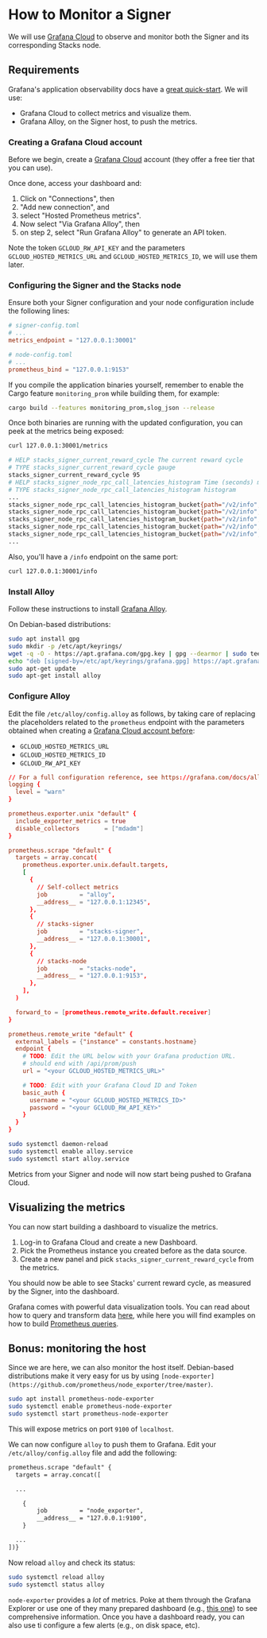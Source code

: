 # How to Monitor a Signer

We will use [Grafana Cloud](https://grafana.com) to observe and monitor both the
Signer and its corresponding Stacks node.

## Requirements

Grafana's application observability docs have a [great
quick-start](https://grafana.com/docs/grafana-cloud/monitor-applications/application-observability/). We will use:

- Grafana Cloud to collect metrics and visualize them.
- Grafana Alloy, on the Signer host, to push the metrics.

### Creating a Grafana Cloud account

Before we begin, create a [Grafana
Cloud](https://grafana.com/docs/grafana-cloud/monitor-applications/application-observability/grafana-cloud/) account (they offer a free tier that you can use).

Once done, access your dashboard and:

1. Click on "Connections", then
2. "Add new connection", and
3. select "Hosted Prometheus metrics".
4. Now select "Via Grafana Alloy", then
5. on step 2, select "Run Grafana Alloy" to generate an API token.

Note the token `GCLOUD_RW_API_KEY` and the parameters `GCLOUD_HOSTED_METRICS_URL`
and `GCLOUD_HOSTED_METRICS_ID`, we will use them later.

### Configuring the Signer and the Stacks node

Ensure both your Signer configuration and your node configuration include the
following lines:

```toml
# signer-config.toml
# ...
metrics_endpoint = "127.0.0.1:30001"
```

```toml
# node-config.toml
# ...
prometheus_bind = "127.0.0.1:9153"
```

If you compile the application binaries yourself, remember to enable the Cargo
feature `monitoring_prom` while building them, for example:

```bash
cargo build --features monitoring_prom,slog_json --release
```

Once both binaries are running with the updated configuration, you can peek
at the metrics being exposed:

```bash
curl 127.0.0.1:30001/metrics

# HELP stacks_signer_current_reward_cycle The current reward cycle
# TYPE stacks_signer_current_reward_cycle gauge
stacks_signer_current_reward_cycle 95
# HELP stacks_signer_node_rpc_call_latencies_histogram Time (seconds) measuring round-trip RPC call latency to the Stacks node
# TYPE stacks_signer_node_rpc_call_latencies_histogram histogram
...
stacks_signer_node_rpc_call_latencies_histogram_bucket{path="/v2/info",le="0.005"} 0
stacks_signer_node_rpc_call_latencies_histogram_bucket{path="/v2/info",le="0.01"} 0
stacks_signer_node_rpc_call_latencies_histogram_bucket{path="/v2/info",le="0.025"} 0
stacks_signer_node_rpc_call_latencies_histogram_bucket{path="/v2/info",le="0.05"} 985
stacks_signer_node_rpc_call_latencies_histogram_bucket{path="/v2/info",le="0.1"} 1194
...
```

Also, you'll have a `/info` endpoint on the same port:

```bash
curl 127.0.0.1:30001/info
```

### Install Alloy

Follow these instructions to install [Grafana
Alloy](https://grafana.com/docs/alloy/latest/set-up/install/linux/).

On Debian-based distributions:

```bash
sudo apt install gpg
sudo mkdir -p /etc/apt/keyrings/
wget -q -O - https://apt.grafana.com/gpg.key | gpg --dearmor | sudo tee /etc/apt/keyrings/grafana.gpg > /dev/null
echo "deb [signed-by=/etc/apt/keyrings/grafana.gpg] https://apt.grafana.com stable main" | sudo tee /etc/apt/sources.list.d/grafana.list
sudo apt-get update
sudo apt-get install alloy
```

### Configure Alloy

Edit the file `/etc/alloy/config.alloy` as follows, by taking care of replacing
the placeholders related to the `prometheus` endpoint with the parameters
obtained when creating a [Grafana Cloud account before](#creating-a-grafana-cloud-account):

- `GCLOUD_HOSTED_METRICS_URL`
- `GCLOUD_HOSTED_METRICS_ID`
- `GCLOUD_RW_API_KEY`

```conf
// For a full configuration reference, see https://grafana.com/docs/alloy
logging {
  level = "warn"
}

prometheus.exporter.unix "default" {
  include_exporter_metrics = true
  disable_collectors       = ["mdadm"]
}

prometheus.scrape "default" {
  targets = array.concat(
    prometheus.exporter.unix.default.targets,
    [
      {
        // Self-collect metrics
        job         = "alloy",
        __address__ = "127.0.0.1:12345",
      },
      {
        // stacks-signer
        job         = "stacks-signer",
        __address__ = "127.0.0.1:30001",
      },
      {
        // stacks-node
        job         = "stacks-node",
        __address__ = "127.0.0.1:9153",
      },
    ],
  )

  forward_to = [prometheus.remote_write.default.receiver]
}

prometheus.remote_write "default" {
  external_labels = {"instance" = constants.hostname}
  endpoint {
    # TODO: Edit the URL below with your Grafana production URL.
    # should end with /api/prom/push
    url = "<your GCLOUD_HOSTED_METRICS_URL>"

    # TODO: Edit with your Grafana Cloud ID and Token
    basic_auth {
      username = "<your GCLOUD_HOSTED_METRICS_ID>"
      password = "<your GCLOUD_RW_API_KEY>"
    }
  }
}
```

```bash
sudo systemctl daemon-reload
sudo systemctl enable alloy.service
sudo systemctl start alloy.service
```

Metrics from your Signer and node will now start being pushed to Grafana Cloud.

## Visualizing the metrics

You can now start building a dashboard to visualize the metrics.

1. Log-in to Grafana Cloud and create a new Dashboard.
2. Pick the Prometheus instance you created before as the data source.
3. Create a new panel and pick `stacks_signer_current_reward_cycle` from the
   metrics.

You should now be able to see Stacks' current reward cycle, as measured by the
Signer, into the dashboard.

Grafana comes with powerful data visualization tools. You can read about how to
query and transform data
[here](https://grafana.com/docs/grafana-cloud/visualizations/panels-visualizations/query-transform-data/),
while here you will find examples on how to build
[Prometheus queries](https://prometheus.io/docs/prometheus/latest/querying/basics/).

## Bonus: monitoring the host

Since we are here, we can also monitor the host itself. Debian-based
distributions make it very easy for us by using
`[node-exporter](https://github.com/prometheus/node_exporter/tree/master)`.

```bash
sudo apt install prometheus-node-exporter
sudo systemctl enable prometheus-node-exporter
sudo systemctl start prometheus-node-exporter
```

This will expose metrics on port `9100` of `localhost`.

We can now configure `alloy` to push them to Grafana. Edit your
`/etc/alloy/config.alloy` file and add the following:

```txt
prometheus.scrape "default" {
  targets = array.concat([

  ...

    {
        job         = "node_exporter",
        __address__ = "127.0.0.1:9100",
    }

  ...
])}
```

Now reload `alloy` and check its status:

```bash
sudo systemctl reload alloy
sudo systemctl status alloy
```

`node-exporter` provides a _lot_ of metrics. Poke at them through the Grafana
Explorer or use one of they many prepared dashboard (e.g., [this
one](https://grafana.com/grafana/dashboards/1860-node-exporter-full/)) to see
comprehensive information. Once you have a dashboard ready, you can also
use ti configure a few alerts (e.g., on disk space, etc).
